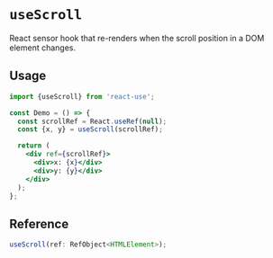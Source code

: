 # `useScroll`

React sensor hook that re-renders when the scroll position in a DOM element changes.

## Usage

```jsx
import {useScroll} from 'react-use';

const Demo = () => {
  const scrollRef = React.useRef(null);
  const {x, y} = useScroll(scrollRef);

  return (
    <div ref={scrollRef}>
      <div>x: {x}</div>
      <div>y: {y}</div>
    </div>
  );
};
```

## Reference

```ts
useScroll(ref: RefObject<HTMLElement>);
```

